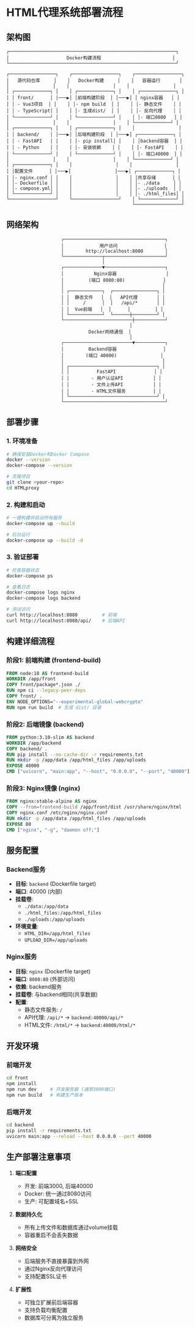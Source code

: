 # HTML代理系统部署流程

## 架构图

```
┌─────────────────────────────────────────────────────────────┐
│                     Docker构建流程                          │
└─────────────────────────────────────────────────────────────┘

┌─────────────────┐    ┌─────────────────┐    ┌─────────────────┐
│   源代码仓库     │    │   Docker构建     │    │   容器运行       │
│                │    │                │    │                │
│ ┌─────────────┐ │    │ ┌─────────────┐ │    │ ┌─────────────┐ │
│ │ front/      │ │───▶│ │前端构建阶段  │ │───▶│ │ nginx容器   │ │
│ │ - Vue3项目  │ │    │ │- npm build  │ │    │ │- 静态文件    │ │
│ │ - TypeScript│ │    │ │- 生成dist/  │ │    │ │- 反向代理    │ │
│ └─────────────┘ │    │ └─────────────┘ │    │ │- 端口8080   │ │
│                │    │                │    │ └─────────────┘ │
│ ┌─────────────┐ │    │ ┌─────────────┐ │    │                │
│ │ backend/    │ │───▶│ │后端构建阶段  │ │───▶│ ┌─────────────┐ │
│ │ - FastAPI   │ │    │ │- pip install│ │    │ │backend容器  │ │
│ │ - Python    │ │    │ │- 安装依赖    │ │    │ │- FastAPI    │ │
│ └─────────────┘ │    │ └─────────────┘ │    │ │- 端口40000  │ │
│                │    │                │    │ └─────────────┘ │
│ ┌─────────────┐ │    │                │    │                │
│ │配置文件      │ │───▶│                │───▶│ ┌─────────────┐ │
│ │- nginx.conf │ │    │                │    │ │共享存储      │ │
│ │- Dockerfile │ │    │                │    │ │- ./data     │ │
│ │- compose.yml│ │    │                │    │ │- ./uploads  │ │
│ └─────────────┘ │    │                │    │ │- ./html_files│ │
└─────────────────┘    └─────────────────┘    │ └─────────────┘ │
                                              └─────────────────┘
```

## 网络架构

```
                    ┌─────────────────────────────────────┐
                    │             用户访问                 │
                    │        http://localhost:8080        │
                    └──────────────┬──────────────────────┘
                                   │
                    ┌──────────────▼──────────────────────┐
                    │           Nginx容器                  │
                    │         (端口 8080:80)              │
                    │                                    │
                    │ ┌────────────┐  ┌────────────────┐ │
                    │ │  静态文件   │  │   API代理       │ │
                    │ │     /      │  │   /api/*       │ │
                    │ │  Vue前端   │  │      │         │ │
                    │ └────────────┘  └──────┼─────────┘ │
                    └─────────────────────────┼───────────┘
                                             │
                              Docker网络通信  │
                                             │
                    ┌─────────────────────────▼───────────┐
                    │         Backend容器                 │
                    │        (端口 40000)                │
                    │                                    │
                    │ ┌────────────────────────────────┐ │
                    │ │          FastAPI              │ │
                    │ │        - 用户认证API           │ │
                    │ │        - 文件上传API           │ │
                    │ │        - HTML文件服务          │ │
                    │ └────────────────────────────────┘ │
                    └─────────────────────────────────────┘
```

## 部署步骤

### 1. 环境准备
```bash
# 确保安装Docker和Docker Compose
docker --version
docker-compose --version

# 克隆项目
git clone <your-repo>
cd HTMLproxy
```

### 2. 构建和启动
```bash
# 一键构建并启动所有服务
docker-compose up --build

# 后台运行
docker-compose up --build -d
```

### 3. 验证部署
```bash
# 检查容器状态
docker-compose ps

# 查看日志
docker-compose logs nginx
docker-compose logs backend

# 测试访问
curl http://localhost:8080         # 前端
curl http://localhost:8080/api/    # 后端API
```

## 构建详细流程

### 阶段1: 前端构建 (frontend-build)
```dockerfile
FROM node:18 AS frontend-build
WORKDIR /app/front
COPY front/package*.json ./
RUN npm ci --legacy-peer-deps
COPY front/ .
ENV NODE_OPTIONS="--experimental-global-webcrypto"
RUN npm run build  # 生成 dist/ 目录
```

### 阶段2: 后端镜像 (backend)
```dockerfile
FROM python:3.10-slim AS backend
WORKDIR /app/backend
COPY backend/ .
RUN pip install --no-cache-dir -r requirements.txt
RUN mkdir -p /app/data /app/html_files /app/uploads
EXPOSE 40000
CMD ["uvicorn", "main:app", "--host", "0.0.0.0", "--port", "40000"]
```

### 阶段3: Nginx镜像 (nginx)
```dockerfile
FROM nginx:stable-alpine AS nginx
COPY --from=frontend-build /app/front/dist /usr/share/nginx/html
COPY nginx.conf /etc/nginx/nginx.conf
RUN mkdir -p /app/data /app/html_files /app/uploads
EXPOSE 80
CMD ["nginx", "-g", "daemon off;"]
```

## 服务配置

### Backend服务
- **目标**: `backend` (Dockerfile target)
- **端口**: 40000 (内部)
- **挂载卷**: 
  - `./data:/app/data`
  - `./html_files:/app/html_files`
  - `./uploads:/app/uploads`
- **环境变量**:
  - `HTML_DIR=/app/html_files`
  - `UPLOAD_DIR=/app/uploads`

### Nginx服务
- **目标**: `nginx` (Dockerfile target)
- **端口**: `8080:80` (外部访问)
- **依赖**: backend服务
- **挂载卷**: 与backend相同(共享数据)
- **配置**: 
  - 静态文件服务: `/`
  - API代理: `/api/*` → `backend:40000/api/*`
  - HTML文件: `/html/*` → `backend:40000/html/*`

## 开发环境

### 前端开发
```bash
cd front
npm install
npm run dev     # 开发服务器 (通常3000端口)
npm run build   # 构建生产版本
```

### 后端开发
```bash
cd backend
pip install -r requirements.txt
uvicorn main:app --reload --host 0.0.0.0 --port 40000
```

## 生产部署注意事项

1. **端口配置**
   - 开发: 前端3000, 后端40000
   - Docker: 统一通过8080访问
   - 生产: 可配置域名+SSL

2. **数据持久化**
   - 所有上传文件和数据库通过volume挂载
   - 容器重启不会丢失数据

3. **网络安全**
   - 后端服务不直接暴露到外网
   - 通过Nginx反向代理访问
   - 支持配置SSL证书

4. **扩展性**
   - 可独立扩展前后端容器
   - 支持负载均衡配置
   - 数据库可分离为独立服务
